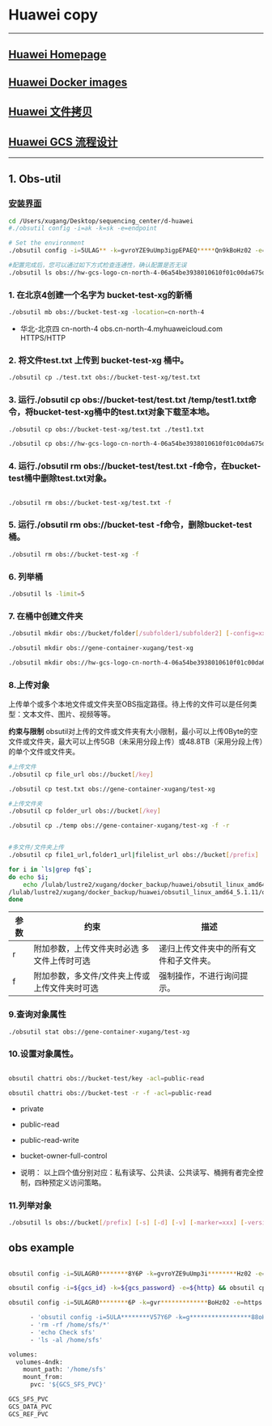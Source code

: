 # Huawei copy

-----------------------------

## [Huawei Homepage](20200118_huawei.md)

## [Huawei Docker images](20200118_huawei_dockerimage.md)

## [Huawei 文件拷贝](20200118_huawei_copy.md)

## [Huawei GCS 流程设计](20200118_huawei_gcspipeline.md)

-----------------------------

## 1. Obs-util

### [安装界面](https://support.huaweicloud.com/utiltg-obs/obs_11_0003.html)

```sh
cd /Users/xugang/Desktop/sequencing_center/d-huawei
#./obsutil config -i=ak -k=sk -e=endpoint

# Set the environment 
./obsutil config -i=5ULAG** -k=gvroYZE9uUmp3igpEPAEQ*****Qn9kBoHz02 -e=https://obs.cn-north-4.myhuaweicloud.com

#配置完成后，您可以通过如下方式检查连通性，确认配置是否无误
./obsutil ls obs://hw-gcs-logo-cn-north-4-06a54be3938010610f01c00da675d700/

```


### 1. 在北京4创建一个名字为 bucket-test-xg的新桶

```sh
./obsutil mb obs://bucket-test-xg -location=cn-north-4
```

* 华北-北京四	cn-north-4	obs.cn-north-4.myhuaweicloud.com	HTTPS/HTTP

### 2. 将文件test.txt 上传到 bucket-test-xg 桶中。

```sh
./obsutil cp ./test.txt obs://bucket-test-xg/test.txt
```

### 3. 运行./obsutil cp obs://bucket-test/test.txt /temp/test1.txt命令，将bucket-test-xg桶中的test.txt对象下载至本地。

```sh
./obsutil cp obs://bucket-test-xg/test.txt ./test1.txt

./obsutil cp obs://hw-gcs-logo-cn-north-4-06a54be3938010610f01c00da675d700/test1.txt ./test1.txt

```

### 4. 运行./obsutil rm obs://bucket-test/test.txt -f命令，在bucket-test桶中删除test.txt对象。

```sh

./obsutil rm obs://bucket-test-xg/test.txt -f

```

### 5. 运行./obsutil rm obs://bucket-test -f命令，删除bucket-test桶。

```sh
./obsutil rm obs://bucket-test-xg -f

```

### 6. 列举桶

```sh
./obsutil ls -limit=5
```

### 7. 在桶中创建文件夹

```sh
./obsutil mkdir obs://bucket/folder[/subfolder1/subfolder2] [-config=xxx]

./obsutil mkdir obs://gene-container-xugang/test-xg

./obsutil mkdir obs://hw-gcs-logo-cn-north-4-06a54be3938010610f01c00da675d700/arabidopsis/huawei_file/Ribocode

```

### 8.上传对象

上传单个或多个本地文件或文件夹至OBS指定路径。待上传的文件可以是任何类型：文本文件、图片、视频等等。

**约束与限制**
obsutil对上传的文件或文件夹有大小限制，最小可以上传0Byte的空文件或文件夹，最大可以上传5GB（未采用分段上传）或48.8TB（采用分段上传）的单个文件或文件夹。

```sh
#上传文件
./obsutil cp file_url obs://bucket[/key] 

./obsutil cp test.txt obs://gene-container-xugang/test-xg

#上传文件夹
./obsutil cp folder_url obs://bucket[/key] 

./obsutil cp ./temp obs://gene-container-xugang/test-xg -f -r


#多文件/文件夹上传
./obsutil cp file1_url,folder1_url|filelist_url obs://bucket[/prefix] 
```

```sh
for i in `ls|grep fq$`;
do echo $i;
	echo /lulab/lustre2/xugang/docker_backup/huawei/obsutil_linux_amd64_5.1.11/obsutil cp ${i} obs://hw-gcs-logo-cn-north-4-06a54be3938010610f01c00da675d700/arabidopsis/huawei_file/Ribocode
/lulab/lustre2/xugang/docker_backup/huawei/obsutil_linux_amd64_5.1.11/obsutil cp ${i} obs://hw-gcs-logo-cn-north-4-06a54be3938010610f01c00da675d700/arabidopsis/huawei_file/Ribocode
done
```

|参数|约束|描述|
|-|-|-|
|r|附加参数，上传文件夹时必选 多文件上传时可选|递归上传文件夹中的所有文件和子文件夹。|
|f|附加参数，多文件/文件夹上传或上传文件夹时可选|强制操作，不进行询问提示。|

### 9.查询对象属性

```sh
./obsutil stat obs://gene-container-xugang/test-xg
```

### 10.设置对象属性。

```sh

obsutil chattri obs://bucket-test/key -acl=public-read

obsutil chattri obs://bucket-test -r -f -acl=public-read

```

* private
* public-read
* public-read-write
* bucket-owner-full-control

* 说明： 以上四个值分别对应：私有读写、公共读、公共读写、桶拥有者完全控制，四种预定义访问策略。

### 11.列举对象

```sh
./obsutil ls obs://bucket[/prefix] [-s] [-d] [-v] [-marker=xxx] [-versionIdMarker=xxx] [-bf=xxx] [-limit=1] [-config=xxx]

```

## obs example
```sh

obsutil config -i=5ULAGR0********8Y6P -k=gvroYZE9uUmp3i********Hz02 -e=https://obs.cn-north-4.myhuaweicloud.com && obsutil ls && obsutil cp -r -f -u obs://gene-container-xugang/gcs/ /home/sfs && ls /home/sfs 

obsutil config -i=${gcs_id} -k=${gcs_password} -e=${http} && obsutil cp -r -f -u ${obs_data} /home/sfs && obsutil cp -r -f -u ${obs_reference} /home/sfs && ls /home/sfs

obsutil config -i=5ULAGR0********6P -k=gvr*************BoHz02 -e=https://obs.cn-north-4.myhuaweicloud.com && obsutil cp /home/sfs/ obs://gene-container-xugang/gcs/output -r -f && rm -rf /home/sfs && echo Check sfs && ls -alh /home/sfs 

      - 'obsutil config -i=5ULA********V57Y6P -k=g*****************88oHz02 -e=https://obs.cn-north-4.myhuaweicloud.com -e=https://obs.cn-north-4.myhuaweicloud.com && obsutil cp /home/sfs/ obs://gene-container-xugang/gcs/output -r'
      - 'rm -rf /home/sfs/*' 
      - 'echo Check sfs' 
      - 'ls -al /home/sfs'

volumes:
  volumes-4ndk:
    mount_path: '/home/sfs'
    mount_from:
      pvc: '${GCS_SFS_PVC}'

```
```sh
GCS_SFS_PVC
GCS_DATA_PVC
GCS_REF_PVC
```

